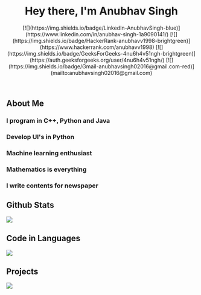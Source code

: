 <p>
<h1 align='center'>Hey there, I'm Anubhav Singh</h1>

</p>
<!--<img align='right' src='' width='200"'/>
-->
<p align="center">
[![](https://img.shields.io/badge/LinkedIn-AnubhavSingh-blue)](https://www.linkedin.com/in/anubhav-singh-1a9090141/)
[![](https://img.shields.io/badge/HackerRank-anubhavv1998-brightgreen)](https://www.hackerrank.com/anubhavv1998)
[![](https://img.shields.io/badge/GeeksForGeeks-4nu6h4v51ngh-brightgreen)](https://auth.geeksforgeeks.org/user/4nu6h4v51ngh/)
[![](https://img.shields.io/badge/Gmail-anubhavsingh02016@gmail.com-red)](mailto:anubhavsingh02016@gmail.com)
  </p>
<br>

<h2 align="top">About Me</h2>

### I program in C++, Python and Java

### Develop UI's in Python

### Machine learning enthusiast

### Mathematics is everything 

### I write contents for newspaper

<h2 style="block">Github Stats</h2>
<p width="100%">
<a href="https://github.com/4nu6h4v51ngh">
<img align="top" src="https://github-readme-stats.vercel.app/api?username=4nu6h4v51ngh&theme=highcontrast&show_icons=true&count_private=true" />
</a>
</p>

<h2 style="block">Code in Languages</h2>
<p width="100%">
<a href="https://github.com/4nu6h4v51ngh">
<img align="top" src="https://github-readme-stats.vercel.app/api/top-langs/?username=4nu6h4v51ngh&theme=highcontrast&show_icons=true&count_private=true&layout=compact"/>
</a>
</p>

<h2 style="block"> Projects</h2>
<p width="100%">
<a href="https://github.com/4nu6h4v51ngh/SAIRA-Desktop-Assistant">
<img align="top" src="https://github-readme-stats.vercel.app/api/pin/?username=4nu6h4v51ngh&repo=SAIRA-Desktop-Assistant&theme=highcontrast&show_icons=true&count_private=true&layout=compact"/>
</a>
</p>

<!--
Loan management project
<p width="100%">
<a href="https://github.com/4nu6h4v51ngh/name">
<img align="top" src="https://github-readme-stats.vercel.app/api/pin/?username=4nu6h4v51ngh&repo=name" />
</a>
</p>
-->


<!--
Here are some ideas to get you started:

- 🔭 I’m currently working on ...
- 🌱 I’m currently learning ...
- 👯 I’m looking to collaborate on ...
- 🤔 I’m looking for help with ...
- 💬 Ask me about ...
- 📫 How to reach me: ...
- 😄 Pronouns: ...
- ⚡ Fun fact: ...
-->
